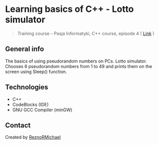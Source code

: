 # Learning basics of C++ - Lotto simulator
> Training course - Pasja Informatyki, C++ course, episode 4 ( [Link](https://www.youtube.com/watch?v=QapjTCGV7GM) )

## General info
The basics of using pseudorandom numbers on PCs. Lotto simulator. Chooses 6 pseudorandom numbers from 1 to 49 and prints them on the screen using Sleep() function.

## Technologies
* C++
* CodeBlocks (IDE)
* GNU GCC Compiler (minGW)

## Contact
Created by [ReznoRMichael](https://github.com/ReznoRMichael)